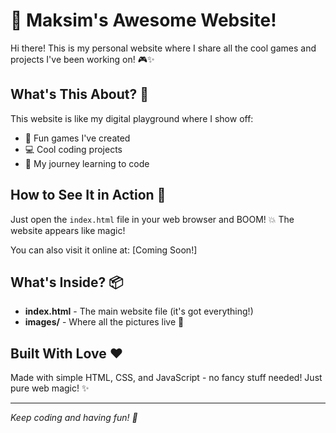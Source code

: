 # 🌟 Maksim's Awesome Website!

Hi there! This is my personal website where I share all the cool games and projects I've been working on! 🎮✨

## What's This About? 🤔

This website is like my digital playground where I show off:
- 🎯 Fun games I've created
- 💻 Cool coding projects
- 🚀 My journey learning to code

## How to See It in Action 👀

Just open the `index.html` file in your web browser and BOOM! 💥 The website appears like magic!

You can also visit it online at: [Coming Soon!]

## What's Inside? 📦

- **index.html** - The main website file (it's got everything!)
- **images/** - Where all the pictures live 📸

## Built With Love ❤️

Made with simple HTML, CSS, and JavaScript - no fancy stuff needed! Just pure web magic! ✨

---

*Keep coding and having fun! 🎉*
